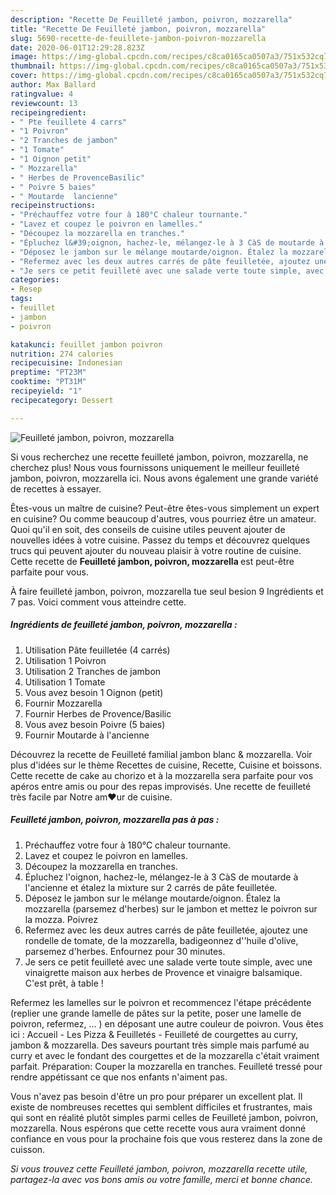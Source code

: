 ```yaml
---
description: "Recette De Feuilleté jambon, poivron, mozzarella"
title: "Recette De Feuilleté jambon, poivron, mozzarella"
slug: 5690-recette-de-feuillete-jambon-poivron-mozzarella
date: 2020-06-01T12:29:28.823Z
image: https://img-global.cpcdn.com/recipes/c8ca0165ca0507a3/751x532cq70/feuillete-jambon-poivron-mozzarella-photo-principale-de-la-recette.jpg
thumbnail: https://img-global.cpcdn.com/recipes/c8ca0165ca0507a3/751x532cq70/feuillete-jambon-poivron-mozzarella-photo-principale-de-la-recette.jpg
cover: https://img-global.cpcdn.com/recipes/c8ca0165ca0507a3/751x532cq70/feuillete-jambon-poivron-mozzarella-photo-principale-de-la-recette.jpg
author: Max Ballard
ratingvalue: 4
reviewcount: 13
recipeingredient:
- " Pte feuillete 4 carrs"
- "1 Poivron"
- "2 Tranches de jambon"
- "1 Tomate"
- "1 Oignon petit"
- " Mozzarella"
- " Herbes de ProvenceBasilic"
- " Poivre 5 baies"
- " Moutarde  lancienne"
recipeinstructions:
- "Préchauffez votre four à 180°C chaleur tournante."
- "Lavez et coupez le poivron en lamelles."
- "Découpez la mozzarella en tranches."
- "Épluchez l&#39;oignon, hachez-le, mélangez-le à 3 CàS de moutarde à l&#39;ancienne et étalez la mixture sur 2 carrés de pâte feuilletée."
- "Déposez le jambon sur le mélange moutarde/oignon. Étalez la mozzarella (parsemez d&#39;herbes) sur le jambon et mettez le poivron sur la mozza. Poivrez"
- "Refermez avec les deux autres carrés de pâte feuilletée, ajoutez une rondelle de tomate, de la mozzarella, badigeonnez d&#39;&#39;huile d&#39;olive, parsemez d&#39;herbes. Enfournez pour 30 minutes."
- "Je sers ce petit feuilleté avec une salade verte toute simple, avec une vinaigrette maison aux herbes de Provence et vinaigre balsamique. C&#39;est prêt, à table !"
categories:
- Resep
tags:
- feuillet
- jambon
- poivron

katakunci: feuillet jambon poivron 
nutrition: 274 calories
recipecuisine: Indonesian
preptime: "PT23M"
cooktime: "PT31M"
recipeyield: "1"
recipecategory: Dessert

---
```



![Feuilleté jambon, poivron, mozzarella](https://img-global.cpcdn.com/recipes/c8ca0165ca0507a3/751x532cq70/feuillete-jambon-poivron-mozzarella-photo-principale-de-la-recette.jpg)

Si vous recherchez une recette feuilleté jambon, poivron, mozzarella, ne cherchez plus! Nous vous fournissons uniquement le meilleur feuilleté jambon, poivron, mozzarella ici. Nous avons également une grande variété de recettes à essayer.

Êtes-vous un maître de cuisine? Peut-être êtes-vous simplement un expert en cuisine? Ou comme beaucoup d'autres, vous pourriez être un amateur. Quoi qu'il en soit, des conseils de cuisine utiles peuvent ajouter de nouvelles idées à votre cuisine. Passez du temps et découvrez quelques trucs qui peuvent ajouter du nouveau plaisir à votre routine de cuisine. Cette recette de <strong> Feuilleté jambon, poivron, mozzarella </strong> est peut-être parfaite pour vous.

<!--inarticleads1-->

À faire feuilleté jambon, poivron, mozzarella tue seul besion 9 Ingrédients et 7 pas. Voici comment vous atteindre cette.

##### Ingrédients de feuilleté jambon, poivron, mozzarella :

1. Utilisation  Pâte feuilletée (4 carrés)
1. Utilisation 1 Poivron
1. Utilisation 2 Tranches de jambon
1. Utilisation 1 Tomate
1. Vous avez besoin 1 Oignon (petit)
1. Fournir  Mozzarella
1. Fournir  Herbes de Provence/Basilic
1. Vous avez besoin  Poivre (5 baies)
1. Fournir  Moutarde à l&#39;ancienne


Découvrez la recette de Feuilleté familial jambon blanc &amp; mozzarella. Voir plus d&#39;idées sur le thème Recettes de cuisine, Recette, Cuisine et boissons. Cette recette de cake au chorizo et à la mozzarella sera parfaite pour vos apéros entre amis ou pour des repas improvisés. Une recette de feuilleté très facile par Notre am❤ur de cuisine. 

<!--inarticleads2-->

##### Feuilleté jambon, poivron, mozzarella pas à pas :

1. Préchauffez votre four à 180°C chaleur tournante.
1. Lavez et coupez le poivron en lamelles.
1. Découpez la mozzarella en tranches.
1. Épluchez l&#39;oignon, hachez-le, mélangez-le à 3 CàS de moutarde à l&#39;ancienne et étalez la mixture sur 2 carrés de pâte feuilletée.
1. Déposez le jambon sur le mélange moutarde/oignon. Étalez la mozzarella (parsemez d&#39;herbes) sur le jambon et mettez le poivron sur la mozza. Poivrez
1. Refermez avec les deux autres carrés de pâte feuilletée, ajoutez une rondelle de tomate, de la mozzarella, badigeonnez d&#39;&#39;huile d&#39;olive, parsemez d&#39;herbes. Enfournez pour 30 minutes.
1. Je sers ce petit feuilleté avec une salade verte toute simple, avec une vinaigrette maison aux herbes de Provence et vinaigre balsamique. C&#39;est prêt, à table !


Refermez les lamelles sur le poivron et recommencez l&#39;étape précédente (replier une grande lamelle de pâtes sur la petite, poser une lamelle de poivron, refermez, … ) en déposant une autre couleur de poivron. Vous êtes ici : Accueil - Les Pizza &amp; Feuilletés - Feuilleté de courgettes au curry, jambon &amp; mozzarella. Des saveurs pourtant très simple mais parfumé au curry et avec le fondant des courgettes et de la mozzarella c&#39;était vraiment parfait. Préparation: Couper la mozzarella en tranches. Feuilleté tressé pour rendre appétissant ce que nos enfants n&#39;aiment pas. 

<!--inarticleads1-->

<p>
Vous n'avez pas besoin d'être un pro pour préparer un excellent plat. Il existe de nombreuses recettes qui semblent difficiles et frustrantes, mais qui sont en réalité plutôt simples parmi celles de Feuilleté jambon, poivron, mozzarella. Nous espérons que cette recette vous aura vraiment donné confiance en vous pour la prochaine fois que vous resterez dans la zone de cuisson.
</p>

<p>
<i>Si vous trouvez cette Feuilleté jambon, poivron, mozzarella recette utile, partagez-la avec vos bons amis ou votre famille, merci et bonne chance.</i>
</p>
